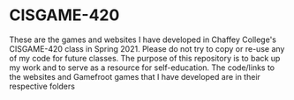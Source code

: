 # CISGAME-420
These are the games and websites I have developed in Chaffey College's CISGAME-420 class in Spring 2021. Please do not try to copy or re-use any of my code for future classes. The purpose of this repository is to back up my work and to serve as a resource for self-education. The code/links to the websites and Gamefroot games that I have developed are in their respective folders

